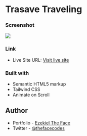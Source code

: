 # Trasave Traveling

### Screenshot

![](./src/assets/screenshot.png)

### Link

- Live Site URL: [Visit live site](https://trasave-theface.netlify.app)

### Built with

- Semantic HTML5 markup
- Tailwind CSS
- Animate on Scroll

## Author

- Portfolio - [Ezekiel The Face](https://thefacecodes.web.app)
- Twitter - [@thefacecodes](https://www.twitter.com/thefacecodes)